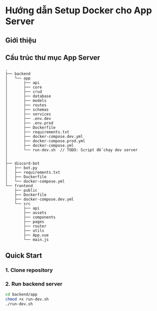 # Hướng dẫn Setup Docker cho App Server

## Giới thiệu

## Cấu trúc thư mục App Server
```
.
├── backend
│   └── app
│       ├── api
│       ├── core
│       ├── crud
│       ├── database
│       ├── models
│       ├── routes
│       ├── schemas
│       ├── services
│       ├── .env.dev
│       ├── .env.prod
│       ├── Dockerfile
│       ├── requirements.txt
│       ├── docker-compose.dev.yml
│       ├── docker-compose.prod.yml
│       ├── docker-compose.yml
│       └── run-dev.sh  // TODO: Script để chạy dev server
│
│
├── discord-bot
│   ├── bot.py
│   ├── requirements.txt
│   ├── Dockerfile
│   └── docker-compose.yml
└── frontend
    ├── public
    ├── Dockerfile
    ├── docker-compose.dev.yml
    └── src
        ├── api
        ├── assets
        ├── components
        ├── pages
        ├── router
        ├── utils
        ├── App.vue
        └── main.js

```

## Quick Start

### 1. Clone repository
### 2. Run backend server
```bash
cd backend/app
chmod +x run-dev.sh
./run-dev.sh
```
